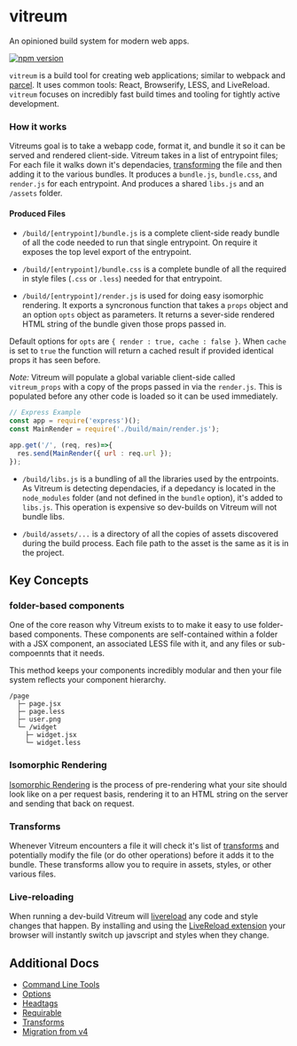# vitreum
An opinioned build system for modern web apps.

[![npm version](https://badge.fury.io/js/vitreum.svg)](https://badge.fury.io/js/vitreum)


`vitreum` is a build tool for creating web applications; similar to webpack and [parcel](https://parceljs.org/). It uses common tools: React, Browserify, LESS, and LiveReload. `vitreum` focuses on incredibly fast build times and tooling for tightly active development.



### How it works

Vitreums goal is to take a webapp code, format it, and bundle it so it can be served and rendered client-side. Vitreum takes in a list of entrypoint files; For each file it walks down it's dependacies, [transforming](docs/transforms.md) the file and then adding it to the various bundles.
It produces a `bundle.js`, `bundle.css`, and `render.js` for each entrypoint. And produces a shared `libs.js` and an `/assets` folder.


#### Produced Files

- `/build/[entrypoint]/bundle.js` is a complete client-side ready bundle of all the code needed to run that single entrypoint. On require it exposes the top level export of the entrypoint.

- `/build/[entrypoint]/bundle.css` is a complete bundle of all the required in style files (`.css` or `.less`) needed for that entrypoint.

- `/build/[entrypoint]/render.js` is used for doing easy isomorphic rendering. It exports a syncronous function that takes a `props` object and an option `opts` object as parameters. It returns a sever-side rendered HTML string of the bundle given those props passed in.

Default options for `opts` are `{ render : true, cache : false }`. When `cache` is set to `true` the function will return a cached result if provided identical props it has seen before.

*Note:* Vitreum will populate a global variable client-side called `vitreum_props` with a copy of the props passed in via the `render.js`. This is populated before any other code is loaded so it can be used immediately.

```js
// Express Example
const app = require('express')();
const MainRender = require('./build/main/render.js');

app.get('/', (req, res)=>{
  res.send(MainRender({ url : req.url });
});
```



- `/build/libs.js` is a bundling of all the libraries used by the entrpoints. As Vitreum is detecting dependacies, if a depedancy is located in the `node_modules` folder (and not defined in the `bundle` option), it's added to `libs.js`. This operation is expensive so dev-builds on Vitreum will not bundle libs.

- `/build/assets/...` is a directory of all the copies of assets discovered during the build process. Each file path to the asset is the same as it is in the project.


## Key Concepts


### folder-based components
One of the core reason why Vitreum exists to to make it easy to use folder-based components. These components are self-contained within a folder with a JSX component, an associated LESS file with it, and any files or sub-compoennts that it needs.

This method keeps your components incredibly modular and then your file system reflects your component hierarchy.

```
/page
  ├─ page.jsx
  ├─ page.less
  ├─ user.png
  └─ /widget
    ├─ widget.jsx
    └─ widget.less
```

### Isomorphic Rendering
[Isomorphic Rendering](https://medium.com/airbnb-engineering/isomorphic-javascript-the-future-of-web-apps-10882b7a2ebc#.4nyzv6jea) is the process of pre-rendering what your site should look like on a per request basis, rendering it to an HTML string on the server and sending that back on request.


### Transforms
Whenever Vitreum encounters a file it will check it's list of [transforms](docs/transforms.md) and potentially modify the file (or do other operations) before it adds it to the bundle. These transforms allow you to require in assets, styles, or other various files.



### Live-reloading

When running a dev-build Vitreum will [livereload](http://livereload.com/) any code and style changes that happen. By installing and using the [LiveReload extension](https://chrome.google.com/webstore/detail/livereload/jnihajbhpnppcggbcgedagnkighmdlei?hl=en) your browser will instantly switch up javscript and styles when they change.



## Additional Docs

- [Command Line Tools](docs/cli.md)
- [Options](docs/options.md)
- [Headtags](docs/headtags.md)
- [Requirable](docs/requirable.md)
- [Transforms](docs/transforms.md)
- [Migration from v4](docs/migration.md)
